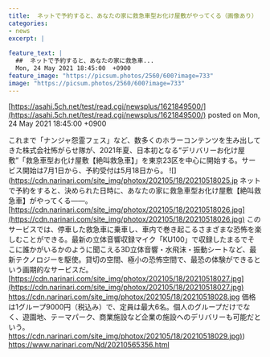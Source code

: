 ```yaml
---
title:  ネットで予約すると、あなたの家に救急車型お化け屋敷がやってくる（画像あり）  
categories:
- news
excerpt: |
  
feature_text: |
  ##  ネットで予約すると、あなたの家に救急車...
  Mon, 24 May 2021 18:45:00  +0900
feature_image: "https://picsum.photos/2560/600?image=733"
image: "https://picsum.photos/2560/600?image=733"
---
```


[https://asahi.5ch.net/test/read.cgi/newsplus/1621849500/](https://asahi.5ch.net/test/read.cgi/newsplus/1621849500/)
posted on Mon, 24 May 2021 18:45:00  +0900

<!--more-->

これまで「ナンジャ怨霊フェス」など、数多くのホラーコンテンツを生み出してきた株式会社怖がらせ隊が、2021年夏、日本初となる“デリバリーお化け屋敷”「救急車型お化け屋敷【絶叫救急車】」を東京23区を中心に開始する。サービス開始は7月1日から、予約受付は5月18日から。 ![](https://cdn.narinari.com/site_img/photox/202105/18/20210518025.jp ネットで予約をすると、決められた日時に、あなたの家に救急車型お化け屋敷【絶叫救急車】がやってくる——。 [https://cdn.narinari.com/site_img/photox/202105/18/20210518026.jpg](https://cdn.narinari.com/site_img/photox/202105/18/20210518026.jpg) このサービスでは、停車した救急車に乗車し、車内で巻き起こるさまざまな恐怖を楽しむことができる。最新の立体音響収録マイク「KU100」で収録したまるでそこに誰かがいるかのように聞こえる3D立体音響・水飛沫・振動シートなど、最新テクノロジーを駆使。貸切の空間、極小の恐怖空間で、最恐の体験ができるという画期的なサービスだ。 [https://cdn.narinari.com/site_img/photox/202105/18/20210518027.jpg](https://cdn.narinari.com/site_img/photox/202105/18/20210518027.jpg) https://cdn.narinari.com/site_img/photox/202105/18/20210518028.jpg 価格は1グループ9000円（税込み）で、定員は最大6名。個人のグループだけでなく、遊園地、テーマパーク、商業施設など企業の施設へのデリバリーも可能だという。 [https://cdn.narinari.com/site_img/photox/202105/18/20210518029.jpg)](https://cdn.narinari.com/site_img/photox/202105/18/20210518029.jpg)) https://www.narinari.com/Nd/20210565356.html
